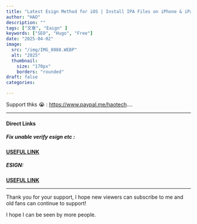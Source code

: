 ```yaml
---
title: "Latest Esign Method for iOS | Install IPA Files on iPhone & iPad no PC & jailbreak no revoke NEW"
author: "HAO"
description: ""
tags: ["文章", "Eaign" ]
keywords: ["SEO", "Hugo", "Free"]
date: "2025-04-02"
image:
  src: "/img/IMG_8088.WEBP"
  alt: "2025"
  thumbnail:
    size: "170px"
    borders: "rounded"
draft: false
categories:

---
```


Support thks 😭 : https://www.paypal.me/haotech....
<!--more-->

---

#### **Direct Links**

##### **<font style="background:  "> Fix unable verify esign etc :</font>** 
**[ USEFUL LINK ](https://jiun8631.vercel.app/post/fixverify-250318/)**

##### **<font style="background: "> ESIGN:</font>** 
**[ USEFUL LINK ](https://beacons.ai/sideloadapp/home)**

---

Thank you for your support, I hope new viewers can subscribe to me and old fans can continue to support!

I hope I can be seen by more people.

